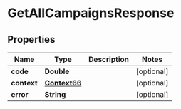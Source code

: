 
# GetAllCampaignsResponse

## Properties
Name | Type | Description | Notes
------------ | ------------- | ------------- | -------------
**code** | **Double** |  |  [optional]
**context** | [**Context66**](Context66.md) |  |  [optional]
**error** | **String** |  |  [optional]



